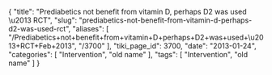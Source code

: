 {
    "title": "Prediabetics not benefit from vitamin D, perhaps D2 was used \u2013 RCT",
    "slug": "prediabetics-not-benefit-from-vitamin-d-perhaps-d2-was-used-rct",
    "aliases": [
        "/Prediabetics+not+benefit+from+vitamin+D+perhaps+D2+was+used+\u2013+RCT+Feb+2013",
        "/3700"
    ],
    "tiki_page_id": 3700,
    "date": "2013-01-24",
    "categories": [
        "Intervention",
        "old name"
    ],
    "tags": [
        "Intervention",
        "old name"
    ]
}